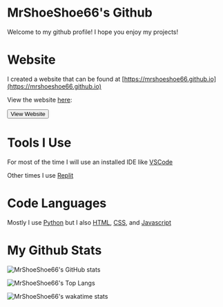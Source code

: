 # MrShoeShoe66's Github

Welcome to my github profile! I hope you enjoy my projects!

# Website

I created a website that can be found at [https://mrshoeshoe66.github.io](https://mrshoeshoe66.github.io)

View the website [here](https://mrshoeshoe66.github.io):

[<button>View Website</button>](https://mrshoeshoe66.github.io)

# Tools I Use

For most of the time I will use an installed IDE like [VSCode](https://code.visualstudio.com/)

Other times I use [Replit](https://repl.it)

# Code Languages

Mostly I use [Python](https://python.org) but I also [HTML](https://html.com), [CSS](https://html.com), and [Javascript](https://javascript.com/)

# My Github Stats 

![MrShoeShoe66's GitHub stats](https://github-readme-stats.vercel.app/api?username=MrShoeShoe66)

![MrShoeShoe66's Top Langs](https://github-readme-stats.vercel.app/api/top-langs/?username=MrShoeShoe66)

![MrShoeShoe66's wakatime stats](https://github-readme-stats.vercel.app/api/wakatime?username=MrShoeShoe66)
